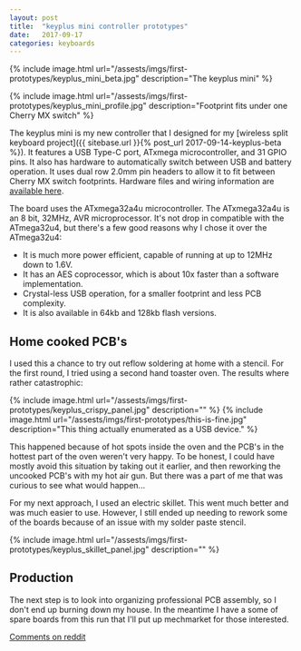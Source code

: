 ```yaml
---
layout: post
title:  "keyplus mini controller prototypes"
date:   2017-09-17
categories: keyboards
---
```


{% include image.html url="/assests/imgs/first-prototypes/keyplus_mini_beta.jpg" description="The keyplus mini" %}

{% include image.html url="/assests/imgs/first-prototypes/keyplus_mini_profile.jpg" description="Footprint fits under one Cherry MX switch" %}

The keyplus mini is my new controller that I designed for my [wireless split
keyboard project]({{ sitebase.url }}{% post_url 2017-09-14-keyplus-beta %}).
It features a USB Type-C port, ATxmega microcontroller, and 31 GPIO pins. It also has
hardware to automatically switch between USB and battery operation.
It uses dual row 2.0mm pin headers to allow it to fit between Cherry MX switch
footprints. Hardware files and wiring information are [available
here](https://github.com/ahtn/keyboard_pcb/tree/master/keyplus_mini).

The board uses the ATxmega32a4u microcontroller. The ATxmega32a4u is an 8 bit,
32MHz, AVR microprocessor. It's not drop in compatible with the ATmega32u4, but
there's a few good reasons why I chose it over the ATmega32u4:

* It is much more power efficient, capable of running at up to 12MHz down to 1.6V.
* It has an AES coprocessor, which is about 10x faster than a software
  implementation.
* Crystal-less USB operation, for a smaller footprint and less PCB complexity.
* It is also available in 64kb and 128kb flash versions.

## Home cooked PCB's

I used this a chance to try out reflow soldering at home with a stencil. For
the first round, I tried using a second hand toaster oven. The results where
rather catastrophic:

{% include image.html url="/assests/imgs/first-prototypes/keyplus_crispy_panel.jpg" description="" %}
{% include image.html url="/assests/imgs/first-prototypes/this-is-fine.jpg" description="This thing actually enumerated as a USB device." %}

This happened because of hot spots inside the oven and the PCB's in the hottest
part of the oven weren't very happy.  To be honest, I could have mostly avoid
this situation by taking out it earlier, and then reworking the uncooked PCB's
with my hot air gun. But there was a part of me that was curious to see what
would happen...

For my next approach, I used an electric skillet. This went much better and was
much easier to use. However, I still ended up needing to rework some of the
boards because of an issue with my solder paste stencil.

{% include image.html url="/assests/imgs/first-prototypes/keyplus_skillet_panel.jpg" description="" %}

## Production

The next step is to look into organizing professional PCB assembly, so I don't end up
burning down my house. In the meantime I have a some of spare boards from this
run that I'll put up mechmarket for those interested.

[Comments on reddit]()
